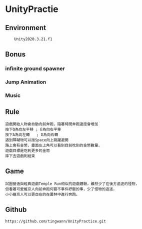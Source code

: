 # UnityPractie

## Environment
        Unity2020.3.21.f1

## Bonus
### infinite ground spawner
### Jump Animation
### Music

## Rule
    遊戲開始人物會自動向前奔跑，隨著時間奔跑速度會增加
    按下Q為向左平移 ; E為向右平移
    按下A為向左轉   ; D為向右轉
    遇到障礙物可以按Space向上跳躍避開
    路上會有金幣，畫面左上角可以看到目前吃到的金幣數量，
    遊戲目標是吃到更多的金幣
    摔下去遊戲則結束
## Game
    試圖營造與經典遊戲Temple Run相似的遊戲體驗，雖然少了在後方追逐的怪物，
    但看著可愛維京人向前奔跑何嘗不事件紓壓的事，少了怪物的追逐，
    小小維京人可以更自在的在叢林中進行奔跑。
## Github
    https://github.com/tingwann/UnityPractice.git



